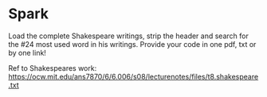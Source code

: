# Spark

Load the complete Shakespeare writings, strip the header and search for the #24 most used word in his writings. 
Provide your code in one pdf, txt or by one link!

Ref to Shakespeares work: https://ocw.mit.edu/ans7870/6/6.006/s08/lecturenotes/files/t8.shakespeare.txt